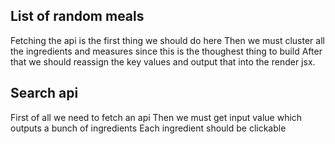 ## List of random meals

Fetching the api is the first thing we should do here
Then we must cluster all the ingredients and measures since this is the thoughest thing to build 
After that we should reassign the key values and output that into the render jsx. 

## Search api

First of all we need to fetch an api 
Then we must get input value which outputs a bunch of ingredients
Each ingredient should be clickable
